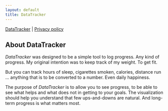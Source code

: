 ```yaml
---
layout: default
title: DataTracker
---
```

[DataTracker](/) | [Privacy policy](/privacy_DataTracker.md)

## About DataTracker

*DataTracker* was designed to be a simple tool to log progress. Any kind of progress. My original intention was to keep track of my weight. To get fit.

But you can track hours of sleep, cigarettes smoken, calories, distance run ... anything that is to be converted to a number. Even daily happiness.

The purpose of *DataTracker* is to allow you to see progress, to be able to see what helps and what does not in getting to your goals. The visualization should help you understand that few ups-and-downs are natural. And long-term progress is what matters most.
